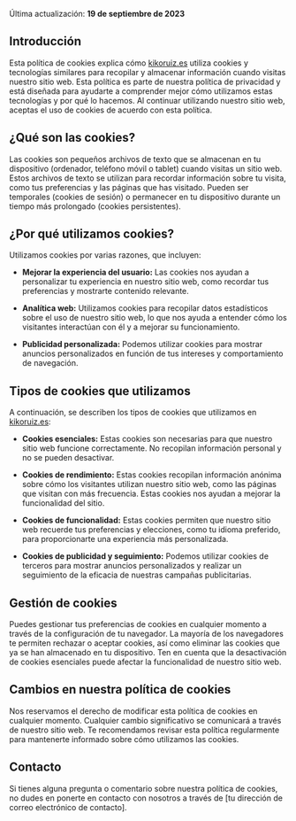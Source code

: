 Última actualización: **19 de septiembre de 2023**

## Introducción

Esta política de cookies explica cómo [kikoruiz.es](/) utiliza cookies y tecnologías similares para recopilar y almacenar información cuando visitas nuestro sitio web. Esta política es parte de nuestra política de privacidad y está diseñada para ayudarte a comprender mejor cómo utilizamos estas tecnologías y por qué lo hacemos. Al continuar utilizando nuestro sitio web, aceptas el uso de cookies de acuerdo con esta política.

## ¿Qué son las cookies?

Las cookies son pequeños archivos de texto que se almacenan en tu dispositivo (ordenador, teléfono móvil o tablet) cuando visitas un sitio web. Estos archivos de texto se utilizan para recordar información sobre tu visita, como tus preferencias y las páginas que has visitado. Pueden ser temporales (cookies de sesión) o permanecer en tu dispositivo durante un tiempo más prolongado (cookies persistentes).

## ¿Por qué utilizamos cookies?

Utilizamos cookies por varias razones, que incluyen:

- **Mejorar la experiencia del usuario:** Las cookies nos ayudan a personalizar tu experiencia en nuestro sitio web, como recordar tus preferencias y mostrarte contenido relevante.

- **Analítica web:** Utilizamos cookies para recopilar datos estadísticos sobre el uso de nuestro sitio web, lo que nos ayuda a entender cómo los visitantes interactúan con él y a mejorar su funcionamiento.

- **Publicidad personalizada:** Podemos utilizar cookies para mostrar anuncios personalizados en función de tus intereses y comportamiento de navegación.

## Tipos de cookies que utilizamos

A continuación, se describen los tipos de cookies que utilizamos en [kikoruiz.es](/):

- **Cookies esenciales:** Estas cookies son necesarias para que nuestro sitio web funcione correctamente. No recopilan información personal y no se pueden desactivar.

- **Cookies de rendimiento:** Estas cookies recopilan información anónima sobre cómo los visitantes utilizan nuestro sitio web, como las páginas que visitan con más frecuencia. Estas cookies nos ayudan a mejorar la funcionalidad del sitio.

- **Cookies de funcionalidad:** Estas cookies permiten que nuestro sitio web recuerde tus preferencias y elecciones, como tu idioma preferido, para proporcionarte una experiencia más personalizada.

- **Cookies de publicidad y seguimiento:** Podemos utilizar cookies de terceros para mostrar anuncios personalizados y realizar un seguimiento de la eficacia de nuestras campañas publicitarias.

## Gestión de cookies

Puedes gestionar tus preferencias de cookies en cualquier momento a través de la configuración de tu navegador. La mayoría de los navegadores te permiten rechazar o aceptar cookies, así como eliminar las cookies que ya se han almacenado en tu dispositivo. Ten en cuenta que la desactivación de cookies esenciales puede afectar la funcionalidad de nuestro sitio web.

## Cambios en nuestra política de cookies

Nos reservamos el derecho de modificar esta política de cookies en cualquier momento. Cualquier cambio significativo se comunicará a través de nuestro sitio web. Te recomendamos revisar esta política regularmente para mantenerte informado sobre cómo utilizamos las cookies.

## Contacto

Si tienes alguna pregunta o comentario sobre nuestra política de cookies, no dudes en ponerte en contacto con nosotros a través de [tu dirección de correo electrónico de contacto].
